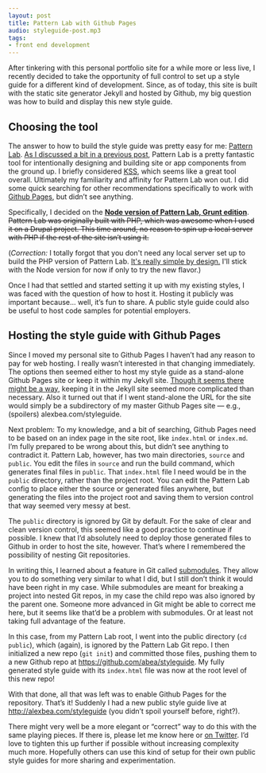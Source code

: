 ```yaml
---
layout: post
title: Pattern Lab with Github Pages
audio: styleguide-post.mp3
tags:
- front end development
---
```


After tinkering with this personal portfolio site for a while more or less live, I recently decided to take the opportunity of full control to set up a style guide for a different kind of development. Since, as of today, this site is built with the static site generator Jekyll and hosted by Github, my big question was how to build and display this new style guide.

## Choosing the tool

The answer to how to build the style guide was pretty easy for me: [Pattern Lab](http://patternlab.io/). [As I discussed a bit in a previous post](http://alexbea.com/2016/04/03/pattern-lab-git.html), Pattern Lab is a pretty fantastic tool for intentionally designing and building site or app components from the ground up. I briefly considered [KSS](http://warpspire.com/kss/styleguides/), which seems like a great tool overall. Ultimately my familiarity and affinity for Pattern Lab won out. I did some quick searching for other recommendations specifically to work with [Github Pages](https://pages.github.com/), but didn’t see anything.

Specifically, I decided on the **[Node version of Pattern Lab, Grunt edition](https://github.com/pattern-lab/edition-node-grunt)**. ~~Pattern Lab was originally built with PHP, which was awesome when I used it on a Drupal project. This time around, no reason to spin up a local server with PHP if the rest of the site isn’t using it.~~

(*Correction:* I totally forgot that you don't need any local server set up to build the PHP version of Pattern Lab. [It's really simple by design.](http://patternlab.io/docs/generating-pattern-lab.html) I'll stick with the Node version for now if only to try the new flavor.)

Once I had that settled and started setting it up with my existing styles, I was faced with the question of how to host it. Hosting it publicly was important because… well, it’s fun to share. A public style guide could also be useful to host code samples for potential employers.

## Hosting the style guide with Github Pages

Since I moved my personal site to Github Pages I haven’t had any reason to pay for web hosting. I really wasn’t interested in that changing immediately. The options then seemed either to host my style guide as a stand-alone Github Pages site or keep it within my Jekyll site. [Though it seems there might be a way](https://www.sitepoint.com/hacking-routing-component-jekyll/), keeping it in the Jekyll site seemed more complicated than necessary. Also it turned out that if I went stand-alone the URL for the site would simply be a subdirectory of my master Github Pages site — e.g., (spoilers) alexbea.com/styleguide.

Next problem: To my knowledge, and a bit of searching, Github Pages need to be based on an index page in the site root, like `index.html` or `index.md`. I’m fully prepared to be wrong about this, but didn’t see anything to contradict it. Pattern Lab, however, has two main directories, `source` and `public`. You edit the files in `source` and run the build command, which generates final files in `public`. That `index.html` file I need would be in the `public` directory, rather than the project root. You can edit the Pattern Lab config to place either the source or generated files anywhere, but generating the files into the project root and saving them to version control that way seemed very messy at best.

The `public` directory is ignored by Git by default. For the sake of clear and clean version control, this seemed like a good practice to continue if possible. I knew that I’d absolutely need to deploy those generated files to Github in order to host the site, however. That’s where I remembered the possibility of nesting Git repositories.

In writing this, I learned about a feature in Git called [submodules](https://git-scm.com/book/en/v2/Git-Tools-Submodules). They allow you to do something very similar to what I did, but I still don’t think it would have been right in my case. While submodules are meant for breaking a project into nested Git repos, in my case the child repo was also ignored by the parent one. Someone more advanced in Git might be able to correct me here, but it seems like that’d be a problem with submodules. Or at least not taking full advantage of the feature.

In this case, from my Pattern Lab root, I went into the public directory (`cd public`), which (again), is ignored by the Pattern Lab Git repo. I then initialized a new repo (`git init`) and committed those files, pushing them to a new Github repo at https://github.com/abea/styleguide. My fully generated style guide with its `index.html` file was now at the root level of this new repo!

With that done, all that was left was to enable Github Pages for the repository. That’s it! Suddenly I had a new public style guide live at http://alexbea.com/styleguide (you didn’t spoil yourself before, right?).

There might very well be a more elegant or “correct” way to do this with the same playing pieces. If there is, please let me know here or [on Twitter](https://www.twitter.com/alexbea). I’d love to tighten this up further if possible without increasing complexity much more. Hopefully others can use this kind of setup for their own public style guides for more sharing and experimentation.
